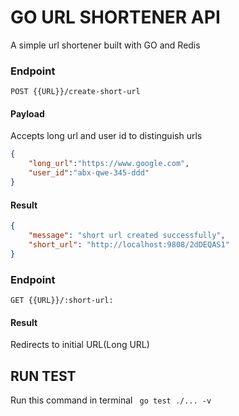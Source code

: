 # GO URL SHORTENER API
A simple url shortener built with GO and Redis

### Endpoint
``POST {{URL}}/create-short-url``

#### Payload
Accepts long url and user id to distinguish urls

```json
{
    "long_url":"https://www.google.com",
    "user_id":"abx-qwe-345-ddd"
}
```

#### Result
```json
{
    "message": "short url created successfully",
    "short_url": "http://localhost:9808/2dDEQAS1"
}
```

### Endpoint
``GET {{URL}}/:short-url:``

#### Result
Redirects to initial URL(Long URL)

## RUN TEST
Run this command in terminal `` go test ./... -v``
